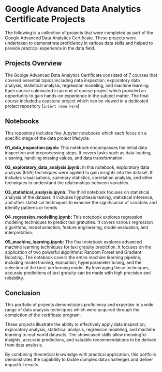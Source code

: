 # Google Advanced Data Analytics Certificate Projects
The following is a collection of projects that were completed as part of the Google Advanced Data Analytics Certificate. These projects were undertaken to demonstrate proficiency in various data skills and helped to provide practical experience in the data field.

## Projects Overview
The Goolge Advanced Data Analytics Certificate consisted of 7 courses that covered essential topics including data inspection, exploratory data analysis, statistical analysis, regression modeling, and machine learning. Each course culminated in an end of course project which provided an opportunity to gain hands-on experience in the subject matter. The final course included a capstone project which can be viewed in a dedicated project repository [`insert name here`]

## Notebooks
This repository includes five Jupyter notebooks which each focus on a specific stage of the data project lifecycle:

**01_data_inspection.ipynb:** This notebook encompasses the initial data inspection and preprocessing steps. It covers tasks such as data loading, cleaning, handling missing values, and data transformation.

**02_exploratory_data_analysis.ipynb:** In this notebook, exploratory data analysis (EDA) techniques were applied to gain insights into the dataset. It includes visualisations, summary statistics, correlation analysis, and other techniques to understand the relationships between variables.

**03_statistical_analysis.ipynb:** The third notebook focuses on statistical analysis of the dataset. It includes hypothesis testing, statistical inference, and other statistical techniques to examine the significance of variables and identify patterns or trends.

**04_regression_modelling.ipynb:** This notebook explores regression modeling techniques to predict taxi gratuities. It covers various regression algorithms, model selection, feature engineering, model evaluation, and interpretation.

**05_machine_learning.ipynb:** The final notebook explores advanced machine learning techniques for taxi gratuity prediction. It focuses on the application of two powerful algorithms: Random Forest and Gradient Boosting. The notebook covers the entire machine learning pipeline, including model training, evaluation, hyperparameter tuning, and the selection of the best-performing model. By leveraging these techniques, accurate predictions of taxi gratuity can be made with high precision and reliability.

## Conclusion
This portfolio of projects demonstrates proficiency and expertise in a wide range of data analysis techniques which were acquired through the completion of the certificate program. 

These projects illustrate the ability to effectively apply data inspection, exploratory analysis, statistical analysis, regression modeling, and machine learning to real-world datasets. The showcased skills allow meaningful insights, accurate predictions, and valuable recommendations to be derived from data analysis. 

By combining theoretical knowledge with practical application, this portfolio demonstrates the capability to tackle complex data challenges and deliver impactful results.